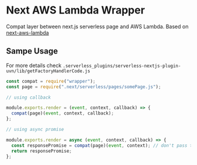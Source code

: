 # Next AWS Lambda Wrapper

Compat layer between next.js serverless page and AWS Lambda.
Based on [next-aws-lambda](https://github.com/serverless-nextjs/serverless-next.js/tree/master/packages/compat-layers/apigw-lambda-compat)

## Sampe Usage

For more details check `.serverless_plugins/serverless-nextjs-plugin-uvn/lib/getFactoryHandlerCode.js`

```js
const compat = require("wrapper");
const page = require(".next/serverless/pages/somePage.js");

// using callback

module.exports.render = (event, context, callback) => {
  compat(page)(event, context, callback);
};

// using async promise

module.exports.render = async (event, context, callback) => {
  const responsePromise = compat(page)(event, context); // don't pass the callback parameter
  return responsePromise;
};
```
